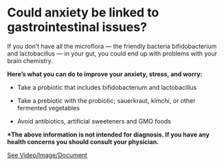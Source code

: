 # Could anxiety be linked to gastrointestinal issues?

If you don’t have all the microflora — the friendly bacteria bifidobacterium and lactobacillus — in your gut, you could end up with problems with your brain chemistry.

**Here’s what you can do to improve your anxiety, stress, and worry:**

- Take a probiotic that includes bifidobacterium and lactobacillus

- Take a prebiotic with the probiotic; sauerkraut, kimchi, or other fermented vegetables

- Avoid antibiotics, artificial sweeteners and GMO foods

**\*The above information is not intended for diagnosis. If you have any health concerns you should consult your physician.**

 [See Video/Image/Document](https://hls-player.drberg.com/asset?path=migrated-assets/the-brain-gut-connection-anxiety-stress-coming-from-missing-gut-bacteria-drberg)